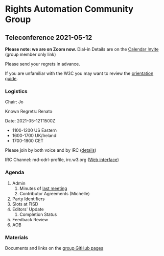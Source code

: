 # Rights Automation Community Group

## Teleconference 2021-05-12

**Please note: we are on Zoom now.** Dial-in Details are on the [Calendar Invite](http://www.w3.org/2020/04/md-odrl-profile.ics) (group member only link)

Please send your regrets in advance.

If you are unfamiliar with the W3C you may want to review the [orientation guide](https://w3c.github.io/market-data-odrl-profile/orientation.html).

### Logistics

Chair: Jo

Known Regrets: Renato

Date: 2021-05-12T1500Z
*  1100-1200 US Eastern
*  1600-1700 UK/Ireland
*  1700-1800 CET

Please join by both voice and by IRC ([details](https://w3c.github.io/market-data-odrl-profile/orientation.html#irc))

IRC Channel: md-odrl-profile, irc.w3.org ([Web interface](http://irc.w3.org))


### Agenda

1. Admin
    1. Minutes of [last meeting](https://www.w3.org/2021/04/28-md-odrl-profile-minutes.html)
    2. Contributor Agreements (Michelle)
2. Party Identifiers
3. Slots at FISD
4. Editors' Update
   1. Completion Status
5. Feedback Review
6. AOB


### Materials

Documents and links on the [group GitHub pages](https://w3c.github.io/market-data-odrl-profile)
